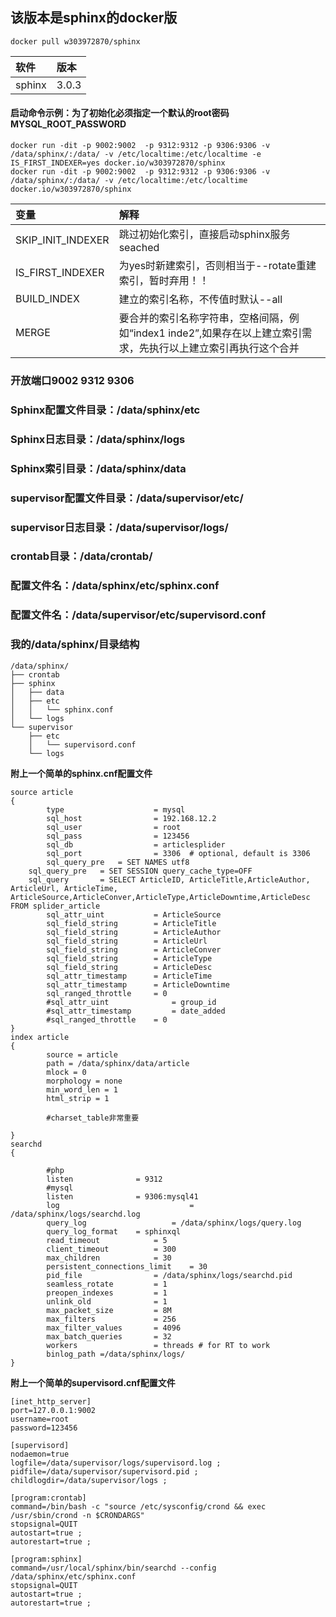 ## 该版本是sphinx的docker版

```
docker pull w303972870/sphinx
```

|软件|版本|
|:---|:---|
|sphinx|3.0.3|


#### 启动命令示例：为了初始化必须指定一个默认的root密码MYSQL_ROOT_PASSWORD

```
docker run -dit -p 9002:9002  -p 9312:9312 -p 9306:9306 -v /data/sphinx/:/data/ -v /etc/localtime:/etc/localtime -e IS_FIRST_INDEXER=yes docker.io/w303972870/sphinx
docker run -dit -p 9002:9002  -p 9312:9312 -p 9306:9306 -v /data/sphinx/:/data/ -v /etc/localtime:/etc/localtime docker.io/w303972870/sphinx
```

|变量|解释|
|:---|:---|
|SKIP_INIT_INDEXER|跳过初始化索引，直接启动sphinx服务seached|
|IS_FIRST_INDEXER|为yes时新建索引，否则相当于--rotate重建索引，暂时弃用！！|
|BUILD_INDEX|建立的索引名称，不传值时默认--all|
|MERGE|要合并的索引名称字符串，空格间隔，例如“index1 inde2”,如果存在以上建立索引需求，先执行以上建立索引再执行这个合并|


### 开放端口9002 9312 9306


### Sphinx配置文件目录：/data/sphinx/etc
### Sphinx日志目录：/data/sphinx/logs
### Sphinx索引目录：/data/sphinx/data
### supervisor配置文件目录：/data/supervisor/etc/
### supervisor日志目录：/data/supervisor/logs/
### crontab目录：/data/crontab/

### 配置文件名：/data/sphinx/etc/sphinx.conf
### 配置文件名：/data/supervisor/etc/supervisord.conf



### 我的/data/sphinx/目录结构
```
/data/sphinx/
├── crontab
├── sphinx
│   ├── data
│   ├── etc
│   │   └── sphinx.conf
│   └── logs
└── supervisor
    ├── etc
    │   └── supervisord.conf
    └── logs
```


**附上一个简单的sphinx.cnf配置文件**

```
source article
{
        type                    = mysql
        sql_host                = 192.168.12.2
        sql_user                = root
        sql_pass                = 123456
        sql_db                  = articlesplider
        sql_port                = 3306  # optional, default is 3306
        sql_query_pre   = SET NAMES utf8 
    sql_query_pre   = SET SESSION query_cache_type=OFF  
    sql_query       = SELECT ArticleID, ArticleTitle,ArticleAuthor, ArticleUrl, ArticleTime, ArticleSource,ArticleConver,ArticleType,ArticleDowntime,ArticleDesc FROM splider_article  
        sql_attr_uint           = ArticleSource
        sql_field_string        = ArticleTitle
        sql_field_string        = ArticleAuthor
        sql_field_string        = ArticleUrl 
        sql_field_string        = ArticleConver
        sql_field_string        = ArticleType
        sql_field_string        = ArticleDesc 
        sql_attr_timestamp      = ArticleTime
        sql_attr_timestamp      = ArticleDowntime
        sql_ranged_throttle     = 0  
        #sql_attr_uint              = group_id
        #sql_attr_timestamp         = date_added
        #sql_ranged_throttle    = 0
}
index article 
{  
        source = article 
        path = /data/sphinx/data/article
        mlock = 0  
        morphology = none  
        min_word_len = 1  
        html_strip = 1  

        #charset_table非常重要

}
searchd
{

        #php
        listen              = 9312
        #mysql
        listen              = 9306:mysql41
        log                             = /data/sphinx/logs/searchd.log
        query_log                   = /data/sphinx/logs/query.log
        query_log_format    = sphinxql
        read_timeout            = 5
        client_timeout          = 300
        max_children            = 30
        persistent_connections_limit    = 30
        pid_file                = /data/sphinx/logs/searchd.pid
        seamless_rotate         = 1
        preopen_indexes         = 1
        unlink_old              = 1
        max_packet_size         = 8M
        max_filters             = 256
        max_filter_values       = 4096
        max_batch_queries       = 32
        workers                 = threads # for RT to work
        binlog_path =/data/sphinx/logs/
}

```


**附上一个简单的supervisord.cnf配置文件**

```
[inet_http_server]
port=127.0.0.1:9002
username=root
password=123456

[supervisord]
nodaemon=true
logfile=/data/supervisor/logs/supervisord.log ; 
pidfile=/data/supervisor/supervisord.pid ; 
childlogdir=/data/supervisor/logs ;

[program:crontab]
command=/bin/bash -c "source /etc/sysconfig/crond && exec /usr/sbin/crond -n $CRONDARGS"
stopsignal=QUIT
autostart=true ;
autorestart=true ;

[program:sphinx]
command=/usr/local/sphinx/bin/searchd --config /data/sphinx/etc/sphinx.conf
stopsignal=QUIT
autostart=true ;
autorestart=true ;

```
